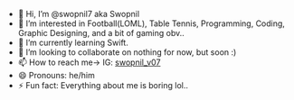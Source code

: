 - 👋 Hi, I’m @swopnil7 aka Swopnil
- 👀 I’m interested in Football(LOML), Table Tennis, Programming, Coding, Graphic Designing, and a bit of gaming obv..
- 🌱 I’m currently learning Swift.
- 💞️ I’m looking to collaborate on nothing for now, but soon :)
- 📫 How to reach me-> IG: [swopnil_v07](https://www.instagram.com/swopnil_v07/)
- 😄 Pronouns: he/him
- ⚡ Fun fact: Everything about me is boring lol..

<!---
swopnil7/swopnil7 is a ✨ special ✨ repository because its `README.md` (this file) appears on your GitHub profile.
You can click the Preview link to take a look at your changes.
--->
